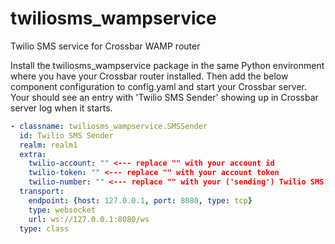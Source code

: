# twiliosms_wampservice
Twilio SMS service for Crossbar WAMP router

Install the twiliosms_wampservice package in the same Python environment where you have your Crossbar router installed. Then add the below component configuration to config.yaml and start your Crossbar server. Your should see an entry with 'Twilio SMS Sender' showing up in Crossbar server log when it starts.

```yaml
- classname: twiliosms_wampservice.SMSSender
  id: Twilio SMS Sender
  realm: realm1
  extra:
    twilio-account: "" <--- replace "" with your account id
    twilio-token: "" <--- replace "" with your account token
    twilio-number: "" <--- replace "" with your ('sending') Twilio SMS number
  transport:
    endpoint: {host: 127.0.0.1, port: 8080, type: tcp}
    type: websocket
    url: ws://127.0.0.1:8080/ws
  type: class
